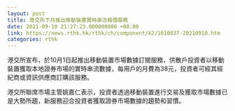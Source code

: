 ```yaml
---
layout: post
title: 港交所下月推出移動裝置實時串流報價服務
date: 2021-09-10 21:27:23.000000000 +08:00
link: https://news.rthk.hk/rthk/ch/component/k2/1610037-20210910.htm
categories: rthk
---
```


港交所宣布，於10月1日起推出移動裝置市場數據訂閱服務，供散戶投資者以移動裝置獲取本地證券市場的實時串流數據，每用戶的月費為38元，投資者可經其經紀商或資訊供應商訂購該服務。

港交所聯席市場主管姚嘉仁表示，投資者透過移動裝置進行交易及獲取市場數據已是大勢所趨，新服務迎合投資者獲取證券市場數據的趨勢和習慣。
